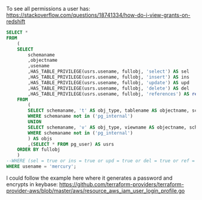 To see all permissions a user has:
https://stackoverflow.com/questions/18741334/how-do-i-view-grants-on-redshift

```sql
SELECT *
FROM
    (
    SELECT
        schemaname
        ,objectname
        ,usename
        ,HAS_TABLE_PRIVILEGE(usrs.usename, fullobj, 'select') AS sel
        ,HAS_TABLE_PRIVILEGE(usrs.usename, fullobj, 'insert') AS ins
        ,HAS_TABLE_PRIVILEGE(usrs.usename, fullobj, 'update') AS upd
        ,HAS_TABLE_PRIVILEGE(usrs.usename, fullobj, 'delete') AS del
        ,HAS_TABLE_PRIVILEGE(usrs.usename, fullobj, 'references') AS ref
    FROM
        (
        SELECT schemaname, 't' AS obj_type, tablename AS objectname, schemaname + '.' + tablename AS fullobj FROM pg_tables
        WHERE schemaname not in ('pg_internal')
        UNION
        SELECT schemaname, 'v' AS obj_type, viewname AS objectname, schemaname + '.' + viewname AS fullobj FROM pg_views
        WHERE schemaname not in ('pg_internal')
        ) AS objs
        ,(SELECT * FROM pg_user) AS usrs
    ORDER BY fullobj
    )
--WHERE (sel = true or ins = true or upd = true or del = true or ref = true)
WHERE usename = 'mercury';
```

I could follow the example here where it generates a password and encrypts in keybase:
https://github.com/terraform-providers/terraform-provider-aws/blob/master/aws/resource_aws_iam_user_login_profile.go
